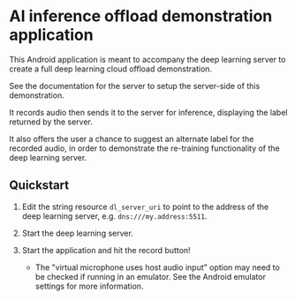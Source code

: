 # AI inference offload demonstration application

This Android application is meant to accompany the deep learning
server to create a full deep learning cloud offload demonstration.

See the documentation for the server to setup the server-side of this
demonstration.

It records audio then sends it to the server for inference, displaying
the label returned by the server.

It also offers the user a chance to suggest an alternate label for the
recorded audio, in order to demonstrate the re-training functionality
of the deep learning server.

## Quickstart

1. Edit the string resource ``dl_server_uri`` to point to the address of the
deep learning server, e.g. ``dns:///my.address:5511``.

1. Start the deep learning server.

2. Start the application and hit the record button!

    - The "virtual microphone uses host audio input" option may need to
    be checked if running in an emulator. 
    See the Android emulator settings for more information.
